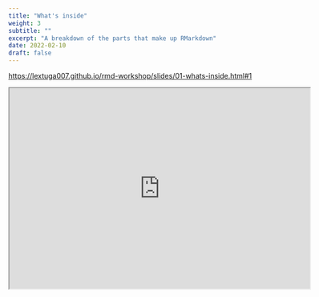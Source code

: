 ```yaml
---
title: "What's inside"
weight: 3
subtitle: ""
excerpt: "A breakdown of the parts that make up RMarkdown"
date: 2022-02-10
draft: false
---
```


https://lextuga007.github.io/rmd-workshop/slides/01-whats-inside.html#1

<iframe src="https://lextuga007.github.io/rmd-workshop/slides/01-whats-inside.html#1" width="600" height="400" loading="lazy" allowfullscreen></iframe> <script>fitvids('.shareagain', {players: 'iframe'});</script>

